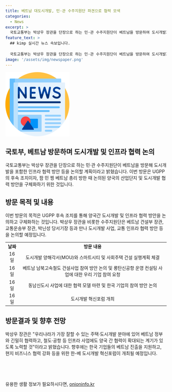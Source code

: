 ```yaml
---
title: 베트남 대도시개발, 민·관 수주지원단 파견으로 협력 모색
categories:
  - News
excerpt: >
  국토교통부는 박상우 장관을 단장으로 하는 민·관 수주지원단이 베트남을 방문하여 도시개발과 인프라 협력 방안 등을 논의할 예정이다. 이는 윤석열 대통령의 베트남 방문 외교 성과를 기반으로 한 후속 조치로, 주요 인사들과의 만남을 통해 도시개발과 교통 인프라 등을 논의할 것으로 보인다. 특히, 한베 도시개발 혁신포럼도 개최될 예정이며, 박상우 장관은 양국 간 협력 확대를 노력할 것이라고 언급했다.
feature_text: >
  ## kimp 실시간 뉴스 속보입니다.

  국토교통부는 박상우 장관을 단장으로 하는 민·관 수주지원단이 베트남을 방문하여 도시개발과 인프라 협력 방안 등을 논의할 예정이다. 이는 윤석열 대통령의 베트남 방문 외교 성과를 기반으로 한 후속 조치로, 주요 인사들과의 만남을 통해 도시개발과 교통 인프라 등을 논의할 것으로 보인다. 특히, 한베 도시개발 혁신포럼도 개최될 예정이며, 박상우 장관은 양국 간 협력 확대를 노력할 것이라고 언급했다.
image: '/assets/img/newspaper.png'
---
```


<p><img src="/assets/img/newspaper.png" alt="kimplant 속보" /></p>

<h2 data-ke-size="size26">국토부, 베트남 방문하며 도시개발 및 인프라 협력 논의</h2>

<p data-ke-size="size16">국토교통부는 박상우 장관을 단장으로 하는 민·관 수주지원단이 베트남을 방문해 도시개발을 포함한 인프라 협력 방안 등을 논의할 계획이라고 밝혔습니다. 이번 방문은 UGPP의 후속 조치이자, 팜 민 찡 베트남 총리 방한 때 논의된 양국의 산업단지 및 도시개발 협력 방안을 구체화하기 위한 것입니다.</p>

<h2 data-ke-size="size26">방문 목적 및 내용</h2>

<p data-ke-size="size16">이번 방문의 목적은 UGPP 후속 조치를 통해 양국간 도시개발 및 인프라 협력 방안을 논의하고 구체화하는 것입니다. 박상우 장관을 비롯한 수주지원단은 베트남 건설부 장관, 교통운송부 장관, 박닌성 당서기장 등과 만나 도시개발 사업, 교통 인프라 협력 방안 등을 논의할 예정입니다.</p>

<table>
    <tr>
        <td style="text-align: center; height: 17px;"><b>날짜</b></td>
        <td style="text-align: center; height: 17px;"><b>방문 내용</b></td>
    </tr>
    <tr>
        <td style="text-align: center; height: 17px;">16일</td>
        <td style="text-align: center; height: 17px;">도시개발 양해각서(MOU)와 스마트시티 및 사회주택 건설 실행계획 체결</td>
    </tr>
    <tr>
        <td style="text-align: center; height: 17px;">16일</td>
        <td style="text-align: center; height: 17px;">베트남 남북고속철도 건설사업 참여 방안 논의 및 롱탄신공항 운영 컨설팅 사업에 대한 우리 기업 참여 요청</td>
    </tr>
    <tr>
        <td style="text-align: center; height: 17px;">16일</td>
        <td style="text-align: center; height: 17px;">동남신도시 사업에 대한 협력 모델 마련 및 한국 기업의 참여 방안 논의</td>
    </tr>
    <tr>
        <td style="text-align: center; height: 17px;">16일</td>
        <td style="text-align: center; height: 17px;">도시개발 혁신포럼 개최</td>
    </tr>
</table>

<h2 data-ke-size="size26">방문결과 및 향후 전망</h2>

<p data-ke-size="size16">박상우 장관은 "우리나라가 가장 잘할 수 있는 주택·도시개발 분야에 있어 베트남 정부와 긴밀히 협력하고, 철도·공항 등 인프라 사업에도 양국 간 협력이 확대되는 계기가 있도록 노력할 것"이라고 밝혔습니다. 향후에는 한국 기업들의 베트남 진출을 지원하고, 현지 비즈니스 협력 강화 등을 위한 한-베 도시개발 혁신포럼이 개최될 예정입니다.</p>

<p data-ke-size="size16">&nbsp;</p>

<p data-ke-size="size16">&nbsp;</p>
유용한 생활 정보가 필요하시다면, <a href="https://onioninfo.kr" rel="dofollow">onioninfo.kr</a>


